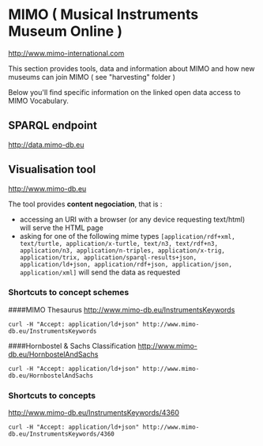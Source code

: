 # MIMO ( Musical Instruments Museum Online ) 
http://www.mimo-international.com

This section provides tools, data and information about MIMO and how new museums can join MIMO ( see "harvesting" folder )


Below you'll find specific information on the linked open data access to MIMO Vocabulary.


## SPARQL endpoint 
http://data.mimo-db.eu


## Visualisation tool 
http://www.mimo-db.eu

The tool provides **content negociation**, that is :
- accessing an URI with a browser (or any device requesting text/html) will serve the HTML page
- asking for one of the following mime types `[application/rdf+xml, text/turtle, application/x-turtle, text/n3, text/rdf+n3, application/n3, application/n-triples, application/x-trig, application/trix, application/sparql-results+json, application/ld+json, application/rdf+json, application/json, application/xml]` will send the data as requested

### Shortcuts to concept schemes
####MIMO Thesaurus
http://www.mimo-db.eu/InstrumentsKeywords

`curl -H "Accept: application/ld+json" http://www.mimo-db.eu/InstrumentsKeywords`

####Hornbostel & Sachs Classification
http://www.mimo-db.eu/HornbostelAndSachs

`curl -H "Accept: application/ld+json" http://www.mimo-db.eu/HornbostelAndSachs`

### Shortcuts to concepts
http://www.mimo-db.eu/InstrumentsKeywords/4360

`curl -H "Accept: application/ld+json" http://www.mimo-db.eu/InstrumentsKeywords/4360`
